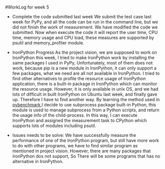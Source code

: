 #WorkLog for week 5
- Complete the code submitted last week
We submit the test case last week for PyPy, and all the code can be run in
the command line, but we did not finish the work of measurement. We have
modified the code we submitted. Now when execute the code it will report
the user time, CPU time, memory usage and CPU load, these measures are
supported by psutil and memory_profiler module. 

- IronPython Progress
As the project vision, we are supposed to work on IronPython this week, I
tried to make IronPython work by installing the same packages I used in
PyPy, Unfortunately, most of them does not work, because pip is a new
module in IronPython, it can only support a few packages, what we need are
all not available in IronPython. 
I tried to find other alternatives to profile the resource usage of IronPython
application, there is a built-in package in IronPython which can monitor the
resource usage. However, it is only available in unix OS, and we had lots of
difficult in built IronPython on Ubuntu last week, and finally gave up.
Therefore I have to find another way.
By learning the method used in [pybenchmark](https://pybenchmarks.org/play.php),I decide to use subprocess 
package built-in Python, this module is used to manage subprocess from a
Python scripts, and return the usage info of the child-process. In this way, I
can execute IronPython and assigned the measurement task to CPython
which supports lots of modules including psutil.

- Issues needs to be solve:
We have successfully measure the performance of one of the IronPython program,
but still have more work to do with other programs, we have to find similar program 
as mentioned in project vision. However, there are many packages that IronPython dos 
not support, So There will be some programs that has no alternative in IronPython. 
